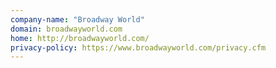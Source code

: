 ```yaml
---
company-name: "Broadway World"
domain: broadwayworld.com
home: http://broadwayworld.com/
privacy-policy: https://www.broadwayworld.com/privacy.cfm
---
```




